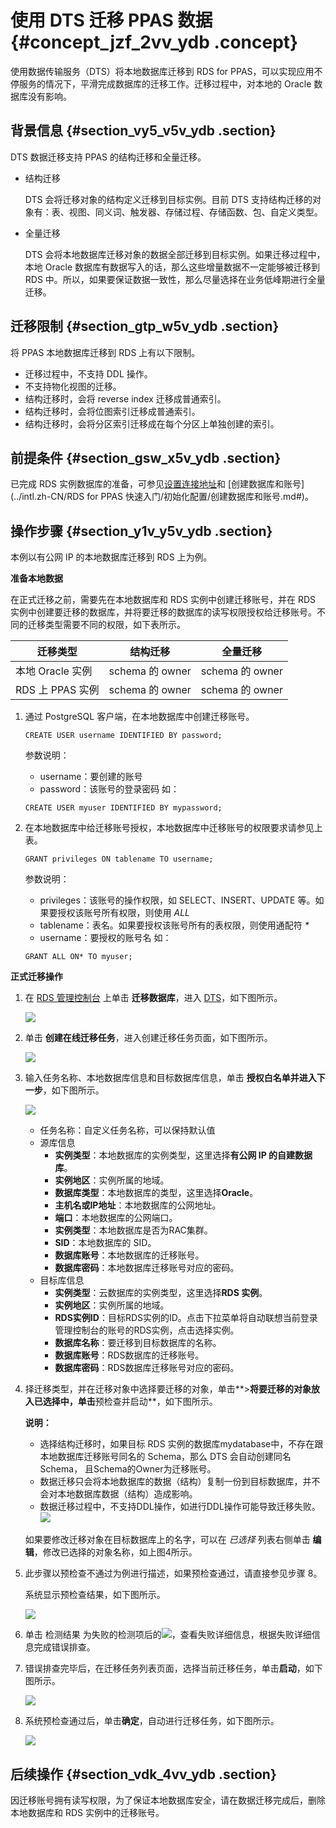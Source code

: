 # 使用 DTS 迁移 PPAS 数据 {#concept_jzf_2vv_ydb .concept}

使用数据传输服务（DTS）将本地数据库迁移到 RDS for PPAS，可以实现应用不停服务的情况下，平滑完成数据库的迁移工作。迁移过程中，对本地的 Oracle 数据库没有影响。

## 背景信息 {#section_vy5_v5v_ydb .section}

DTS 数据迁移支持 PPAS 的结构迁移和全量迁移。

-   结构迁移

    DTS 会将迁移对象的结构定义迁移到目标实例。目前 DTS 支持结构迁移的对象有：表、视图、同义词、触发器、存储过程、存储函数、包、自定义类型。

-   全量迁移

    DTS 会将本地数据库迁移对象的数据全部迁移到目标实例。如果迁移过程中，本地 Oracle 数据库有数据写入的话，那么这些增量数据不一定能够被迁移到 RDS 中。所以，如果要保证数据一致性，那么尽量选择在业务低峰期进行全量迁移。


## 迁移限制 {#section_gtp_w5v_ydb .section}

将 PPAS 本地数据库迁移到 RDS 上有以下限制。

-   迁移过程中，不支持 DDL 操作。
-   不支持物化视图的迁移。
-   结构迁移时，会将 reverse index 迁移成普通索引。
-   结构迁移时，会将位图索引迁移成普通索引。
-   结构迁移时，会将分区索引迁移成在每个分区上单独创建的索引。

## 前提条件 {#section_gsw_x5v_ydb .section}

已完成 RDS 实例数据库的准备，可参见[设置连接地址](intl.zh-CN/用户指南/数据库连接/设置连接地址.md#)和 [创建数据库和账号](../intl.zh-CN/RDS for PPAS 快速入门/初始化配置/创建数据库和账号.md#)。

## 操作步骤 {#section_y1v_y5v_ydb .section}

本例以有公网 IP 的本地数据库迁移到 RDS 上为例。

**准备本地数据**

在正式迁移之前，需要先在本地数据库和 RDS 实例中创建迁移账号，并在 RDS 实例中创建要迁移的数据库，并将要迁移的数据库的读写权限授权给迁移账号。不同的迁移类型需要不同的权限，如下表所示。

|迁移类型|结构迁移|全量迁移|
|----|----|----|
|本地 Oracle 实例|schema 的 owner|schema 的 owner|
|RDS 上 PPAS 实例|schema 的 owner|schema 的 owner|

1.  通过 PostgreSQL 客户端，在本地数据库中创建迁移账号。

    ```
    CREATE USER username IDENTIFIED BY password;
    ```

    参数说明：

    -   username：要创建的账号
    -   password：该账号的登录密码
    如：

    ```
    CREATE USER myuser IDENTIFIED BY mypassword;
    ```

2.  在本地数据库中给迁移账号授权，本地数据库中迁移账号的权限要求请参见上表。

    ```
    GRANT privileges ON tablename TO username;
    ```

    参数说明：

    -   privileges：该账号的操作权限，如 SELECT、INSERT、UPDATE 等。如果要授权该账号所有权限，则使用 *ALL*
    -   tablename：表名。如果要授权该账号所有的表权限，则使用通配符 *\**
    -   username：要授权的账号名
    如：

    ```
    GRANT ALL ON* TO myuser;
    ```


**正式迁移操作**

1.  在 [RDS 管理控制台](https://rds.console.aliyun.com/) 上单击 **迁移数据库**，进入 [DTS](http://dts.console.aliyun.com/)，如下图所示。

    ![](http://static-aliyun-doc.oss-cn-hangzhou.aliyuncs.com/assets/img/7978/15528883474276_zh-CN.png)

2.  单击 **创建在线迁移任务**，进入创建迁移任务页面，如下图所示。

    ![](http://static-aliyun-doc.oss-cn-hangzhou.aliyuncs.com/assets/img/7978/15528883474277_zh-CN.png)

3.  输入任务名称、本地数据库信息和目标数据库信息，单击 **授权白名单并进入下一步**，如下图所示。

    ![](http://static-aliyun-doc.oss-cn-hangzhou.aliyuncs.com/assets/img/7978/15528883474278_zh-CN.png)

    -   任务名称：自定义任务名称，可以保持默认值
    -   源库信息
        -   **实例类型**：本地数据库的实例类型，这里选择**有公网 IP 的自建数据库**。
        -   **实例地区**：实例所属的地域。
        -   **数据库类型**：本地数据库的类型，这里选择**Oracle**。
        -   **主机名或IP地址**：本地数据库的公网地址。
        -   **端口**：本地数据库的公网端口。
        -   **实例类型**：本地数据库是否为RAC集群。
        -   **SID**：本地数据库的 SID。
        -   **数据库账号**：本地数据库的迁移账号。
        -   **数据库密码**：本地数据库迁移账号对应的密码。
    -   目标库信息
        -   **实例类型**：云数据库的实例类型，这里选择**RDS 实例**。
        -   **实例地区**：实例所属的地域。
        -   **RDS实例ID**：目标RDS实例的ID。点击下拉菜单将自动联想当前登录管理控制台的账号的RDS实例，点击选择实例。
        -   **数据库名称**：要迁移到目标数据库的名称。
        -   **数据库账号**：RDS数据库的迁移账号。
        -   **数据库密码**：RDS数据库迁移账号对应的密码。
4.  择迁移类型，并在迁移对象中选择要迁移的对象，单击**\>**将要迁移的对象放入已选择中，单击**预检查并启动**，如下图所示。

    **说明：** 

    -   选择结构迁移时，如果目标 RDS 实例的数据库mydatabase中，不存在跟本地数据库迁移账号同名的 Schema，那么 DTS 会自动创建同名Schema， 且Schema的Owner为迁移账号。
    -   数据迁移只会将本地数据库的数据（结构）复制一份到目标数据库，并不会对本地数据库数据（结构）造成影响。
    -   数据迁移过程中，不支持DDL操作，如进行DDL操作可能导致迁移失败。
    ![](http://static-aliyun-doc.oss-cn-hangzhou.aliyuncs.com/assets/img/7978/15528883474279_zh-CN.png)

    如果要修改迁移对象在目标数据库上的名字，可以在 *已选择* 列表右侧单击 **编辑**，修改已选择的对象名称，如上图4所示。

5.  此步骤以预检查不通过为例进行描述，如果预检查通过，请直接参见步骤 8。

    系统显示预检查结果，如下图所示。

    ![](http://static-aliyun-doc.oss-cn-hangzhou.aliyuncs.com/assets/img/7978/15528883474280_zh-CN.png)

6.  单击 检测结果 为失败的检测项后的![](http://static-aliyun-doc.oss-cn-hangzhou.aliyuncs.com/assets/img/62525/155288834739855_zh-CN.png)，查看失败详细信息，根据失败详细信息完成错误排查。
7.  错误排查完毕后，在迁移任务列表页面，选择当前迁移任务，单击**启动**，如下图所示。

    ![](http://static-aliyun-doc.oss-cn-hangzhou.aliyuncs.com/assets/img/7978/15528883474281_zh-CN.png)

8.  系统预检查通过后，单击**确定**，自动进行迁移任务，如下图所示。

    ![](http://static-aliyun-doc.oss-cn-hangzhou.aliyuncs.com/assets/img/7978/15528883474282_zh-CN.png)


## 后续操作 {#section_vdk_4vv_ydb .section}

因迁移账号拥有读写权限，为了保证本地数据库安全，请在数据迁移完成后，删除本地数据库和 RDS 实例中的迁移账号。

